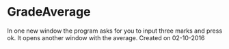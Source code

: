 # GradeAverage
In one new window the program asks for you to input three marks and press ok. It opens another window with the average.
Created on 02-10-2016
